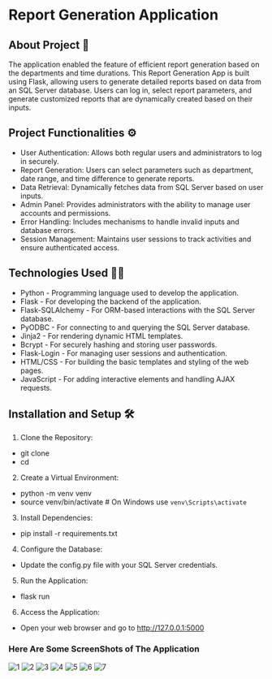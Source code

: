 # Report Generation Application

## About Project 📄
The application enabled the feature of efficient report generation based on the departments and time durations. This Report Generation App is built using Flask, allowing users to generate detailed reports based on data from an SQL Server database. Users can log in, select report parameters, and generate customized reports that are dynamically created based on their inputs.

## Project Functionalities ⚙
  - User Authentication: Allows both regular users and administrators to log in securely.
  - Report Generation: Users can select parameters such as department, date range, and time difference to generate reports.
  - Data Retrieval: Dynamically fetches data from SQL Server based on user inputs.
  - Admin Panel: Provides administrators with the ability to manage user accounts and permissions.
  - Error Handling: Includes mechanisms to handle invalid inputs and database errors.
  - Session Management: Maintains user sessions to track activities and ensure authenticated access.
    
## Technologies Used 👨‍💻
- Python - Programming language used to develop the application.
- Flask - For developing the backend of the application.
- Flask-SQLAlchemy - For ORM-based interactions with the SQL Server database.
- PyODBC - For connecting to and querying the SQL Server database.
- Jinja2 - For rendering dynamic HTML templates.
- Bcrypt - For securely hashing and storing user passwords.
- Flask-Login - For managing user sessions and authentication.
- HTML/CSS - For building the basic templates and styling of the web pages.
- JavaScript - For adding interactive elements and handling AJAX requests.

## Installation and Setup 🛠️

1. Clone the Repository:
  - git clone <repository-url>
  - cd <project-directory>


2. Create a Virtual Environment:
  - python -m venv venv
  - source venv/bin/activate  # On Windows use `venv\Scripts\activate`


3. Install Dependencies:
  - pip install -r requirements.txt


4. Configure the Database:
  - Update the config.py file with your SQL Server credentials.


5. Run the Application:
  - flask run


6. Access the Application:
  - Open your web browser and go to http://127.0.0.1:5000

### Here Are Some ScreenShots of The Application
![1](https://github.com/user-attachments/assets/451883a2-059d-4115-8d05-0e85c3c05c72)
![2](https://github.com/user-attachments/assets/eb189b44-a6fe-49ac-bf37-1513aaf00ee3)
![3](https://github.com/user-attachments/assets/6d1ba084-5e90-43ff-958b-d6bdd75594e8)
![4](https://github.com/user-attachments/assets/602edd02-b96a-4a88-a286-5582357cf09b)
![5](https://github.com/user-attachments/assets/1f962411-46ec-40d1-8869-0abd502d7ce9)
![6](https://github.com/user-attachments/assets/89fa0d81-0859-45c6-97b7-91791dab1b5a)
![7](https://github.com/user-attachments/assets/b7d98b7b-a4ba-4ac2-b21d-cb3ba93c76f8)
